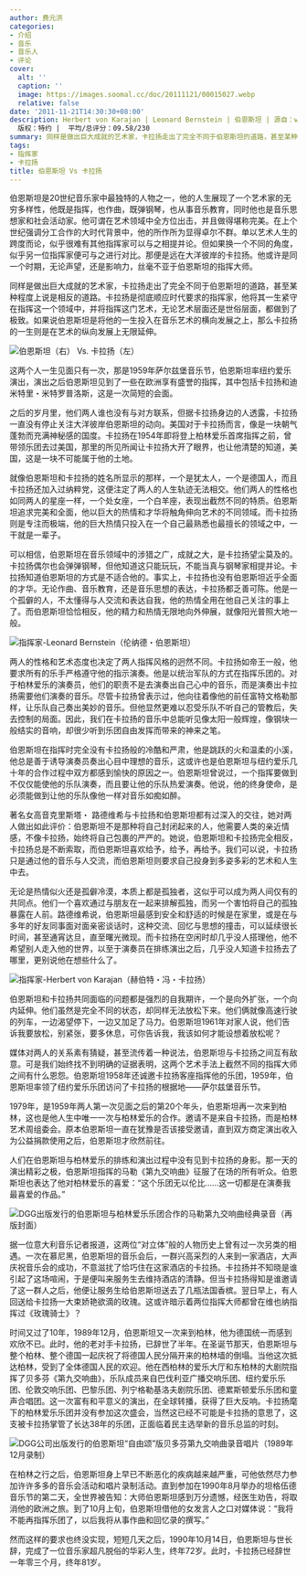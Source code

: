 ```yaml
---
author: 费元洪
categories:
- 介绍
- 音乐
- 音乐人
- 评论
cover:
  alt: ''
  caption: ''
  image: https://images.soomal.cc/doc/20111121/00015027.webp
  relative: false
date: '2011-11-21T14:30:30+08:00'
description: Herbert von Karajan | Leonard Bernstein | 伯恩斯坦 | 源自：www.soomal.com |
  版权：特约 |  平均/总评分：09.58/230
summary: 同样是做出巨大成就的艺术家，卡拉扬走出了完全不同于伯恩斯坦的道路，甚至某种程度上说是相反的道路。卡拉扬是彻底顺应时代要求的指挥家，他将其一生紧守在指挥这一个领域中，并将指挥这门艺术，无论艺术层面还是世俗层面，都做到了极致。如果说伯恩斯坦是将他的一生投入在音乐艺术的横向发展之上，那么卡拉扬的一生则是在艺术的纵向发展上无限延伸……
tags:
- 指挥家
- 卡拉扬
title: 伯恩斯坦 Vs 卡拉扬
---
```


伯恩斯坦是20世纪音乐家中最独特的人物之一，他的人生展现了一个艺术家的无穷多样性，他既是指挥，也作曲，既弹钢琴，也从事音乐教育，同时他也是音乐思想家和社会活动家。他可谓在艺术领域中全方位出击，并且做得堪称完美。在上个世纪强调分工合作的大时代背景中，他的所作所为显得卓尔不群。单以艺术人生的跨度而论，似乎很难有其他指挥家可以与之相提并论。但如果换一个不同的角度，似乎另一位指挥家便可与之进行对比。那便是远在大洋彼岸的卡拉扬。他或许是同一个时期，无论声望，还是影响力，丝毫不亚于伯恩斯坦的指挥大师。

同样是做出巨大成就的艺术家，卡拉扬走出了完全不同于伯恩斯坦的道路，甚至某种程度上说是相反的道路。卡拉扬是彻底顺应时代要求的指挥家，他将其一生紧守在指挥这一个领域中，并将指挥这门艺术，无论艺术层面还是世俗层面，都做到了极致。如果说伯恩斯坦是将他的一生投入在音乐艺术的横向发展之上，那么卡拉扬的一生则是在艺术的纵向发展上无限延伸。

![伯恩斯坦（右） Vs. 卡拉扬（左）](https://images.soomal.cc/doc/20111121/00015027.webp)





这两个人一生见面只有一次，那是1959年萨尔兹堡音乐节，伯恩斯坦率纽约爱乐演出，演出之后伯恩斯坦见到了一些在欧洲享有盛誉的指挥，其中包括卡拉扬和迪米特里・米特罗普洛斯，这是一次简短的会面。

之后的岁月里，他们两人谁也没有与对方联系，但据卡拉扬身边的人透露，卡拉扬一直没有停止关注大洋彼岸伯恩斯坦的动向。美国对于卡拉扬而言，像是一块朝气蓬勃而充满神秘感的国度。卡拉扬在1954年即将登上柏林爱乐首席指挥之前，曾带领乐团去过美国，那里的所见所闻让卡拉扬大开了眼界，也让他清楚的知道，美国，这是一块不可能属于他的土地。

就像伯恩斯坦和卡拉扬的姓名所显示的那样，一个是犹太人，一个是德国人，而且卡拉扬还加入过纳粹党，这便注定了两人的人生轨迹无法相交。他们两人的性格也如同两人的星座一样，一个处女座，一个白羊座，表现出截然不同的特质。伯恩斯坦追求完美和全面，他以巨大的热情和才华将触角伸向艺术的不同领域。而卡拉扬则是专注而极端，他的巨大热情只投入在一个自己最熟悉也最擅长的领域之中，一干就是一辈子。

可以相信，伯恩斯坦在音乐领域中的涉猎之广，成就之大，是卡拉扬望尘莫及的。卡拉扬偶尔也会弹弹钢琴，但他知道这只能玩玩，不能当真与钢琴家相提并论。卡拉扬知道伯恩斯坦的方式是不适合他的。事实上，卡拉扬也没有伯恩斯坦近乎全面的才华。无论作曲、音乐教育，还是音乐思想的表达，卡拉扬都乏善可陈。他是一个孤僻的人，不太懂得与人交流和表达自我，他的热情全用在他自己关注的事上了。而伯恩斯坦恰恰相反，他的精力和热情无限地向外伸展，就像阳光普照大地一般。

![指挥家-Leonard Bernstein（伦纳德・伯恩斯坦）](https://images.soomal.cc/doc/20111121/00015026.webp)





两人的性格和艺术态度也决定了两人指挥风格的迥然不同。卡拉扬如帝王一般，他要求所有的乐手严格遵守他的指示演奏。他是以统治军队的方式在指挥乐团的。对于柏林爱乐的演奏员，他们的职责不是去演奏出自己心中的音乐，而是演奏出卡拉扬需要他们演奏的音乐。尽管卡拉扬曾表示过，他向往着像他的前任富特文格勒那样，让乐队自己奏出美妙的音乐。但他显然更难以忍受乐队不听自己的管教后，失去控制的局面。因此，我们在卡拉扬的音乐中总能听见像太阳一般辉煌，像钢块一般结实的音响，却很少听到乐团自由发挥而带来的神来之笔。

伯恩斯坦在指挥时完全没有卡拉扬般的冷酷和严肃，他是跳跃的火和温柔的小溪，他总是善于诱导演奏员奏出心目中理想的音乐，这或许也是伯恩斯坦与纽约爱乐几十年的合作过程中双方都感到愉快的原因之一。伯恩斯坦曾说过，一个指挥要做到不仅仅能使他的乐队演奏，而且要让他的乐队热爱演奏。他说，他的终身使命，是必须能做到让他的乐队像他一样对音乐如痴如醉。

著名女高音克里斯塔・ 路德维希与卡拉扬和伯恩斯坦都有过深入的交往，她对两人做出如此评价：伯恩斯坦不是那种将自己封闭起来的人，他需要人类的亲近情感，不像卡拉扬，始终将自己包裹的严严的。她说，伯恩斯坦和卡拉扬完全相反，卡拉扬总是不断索取，而伯恩斯坦喜欢给予，给予，再给予。我们可以说，卡拉扬只是通过他的音乐与人交流，而伯恩斯坦则要求自己投身到多姿多彩的艺术和人生中去。

无论是热情似火还是孤僻冷漠，本质上都是孤独者，这似乎可以成为两人间仅有的共同点。他们一个喜欢通过与朋友在一起来排解孤独，而另一个害怕将自己的孤独暴露在人前。路德维希说，伯恩斯坦最感到安全和舒适的时候是在家里，或是在与多年的好友同事面对面亲密谈话时，这种交流、回忆与思想的撞击，可以延续很长时间，甚至通宵达旦，直至曙光微现。而卡拉扬在空闲时却几乎没人搭理他，他不希望别人走入他的世界，以至于演奏员在排练演出之后，几乎没人知道卡拉扬去了哪里，更别说他在想些什么了。

![指挥家-Herbert von Karajan（赫伯特・冯・卡拉扬）](https://images.soomal.cc/doc/20111121/00015030.webp)





伯恩斯坦和卡拉扬共同面临的问题都是强烈的自我期许，一个是向外扩张，一个向内延伸。他们虽然是完全不同的状态，却同样无法放松下来。他们俩就像高速行驶的列车，一边渴望停下，一边又加足了马力。伯恩斯坦1961年对家人说，他们告诉我要放松，别紧张，要多休息，可你告诉我，我该如何才能设想着放松呢？

媒体对两人的关系素有猜疑，甚至流传着一种说法，伯恩斯坦与卡拉扬之间互有敌意。可是我们始终找不到明确的证据表明，这两个艺术手法上截然不同的指挥大师之间有什么恩怨。伯恩斯坦1958年还诚邀卡拉扬客座指挥他的乐团，1959年，伯恩斯坦率领了纽约爱乐乐团访问了卡拉扬的根据地――萨尔兹堡音乐节。

1979年，是1959年两人第一次见面之后的第20个年头，伯恩斯坦再一次来到柏林，这也是他人生中唯一一次与柏林爱乐的合作。邀请不是来自卡拉扬，而是柏林艺术周组委会。原本伯恩斯坦一直在犹豫是否该接受邀请，直到双方商定演出收入为公益捐款使用之后，伯恩斯坦才欣然前往。

人们在伯恩斯坦与柏林爱乐的排练和演出过程中没有见到卡拉扬的身影。那一天的演出精彩之极，伯恩斯坦指挥的马勒《第九交响曲》征服了在场的所有听众。伯恩斯坦也表达了他对柏林爱乐的喜爱：“这个乐团无以伦比……这一切都是在演奏我最喜爱的作品。”

![DGG出版发行的伯恩斯坦与柏林爱乐乐团合作的马勒第九交响曲经典录音（再版封面）](https://images.soomal.cc/doc/20111121/00015029.webp)





据一位意大利音乐记者报道，这两位“对立体”般的人物历史上曾有过一次另类的相遇。一次在慕尼黑，伯恩斯坦的音乐会后，一群兴高采烈的人来到一家酒店，大声庆祝音乐会的成功，不意滋扰了恰巧住在这家酒店的卡拉扬。卡拉扬并不知晓是谁引起了这场喧闹，于是便叫来服务生去维持酒店的清静。但当卡拉扬得知是谁邀请了这一群人之后，他便让服务生给伯恩斯坦送去了几瓶法国香槟。翌日早上，有人回送给卡拉扬一大束娇艳欲滴的玫瑰。这或许暗示着两位指挥大师都曾在维也纳指挥过《玫瑰骑士》？

时间又过了10年，1989年12月，伯恩斯坦又一次来到柏林，他为德国统一而感到欢欣不已。此时，他的老对手卡拉扬，已辞世了半年。在圣诞节那天，伯恩斯坦与整个柏林、整个德国一起庆祝了将德国人民分隔开来的柏林墙的倒塌。当他这次抵达柏林，受到了全体德国人民的欢迎。他在西柏林的爱乐大厅和东柏林的大剧院指挥了贝多芬《第九交响曲》，乐队成员来自巴伐利亚广播交响乐团、纽约爱乐乐团、伦敦交响乐团、巴黎乐团、列宁格勒基洛夫剧院乐团、德累斯顿爱乐乐团和童声合唱团。这一次富有和平意义的演出，在全球转播，获得了巨大反响。卡拉扬麾下的柏林爱乐乐团并没有参加这次盛会，当然这已经不可能是卡拉扬的意思了，这支被卡拉扬掌管了长达38年的乐团，正面临着民主选举新的音乐总监的时刻。

![DGG公司出版发行的伯恩斯坦“自由颂”版贝多芬第九交响曲录音唱片（1989年12月录制）](https://images.soomal.cc/doc/20111121/00015028.webp)





在柏林之行之后，伯恩斯坦身上早已不断恶化的疾病越来越严重，可他依然尽力参加许许多多的音乐会活动和唱片录制活动。直到参加在1990年8月举办的坦格伍德音乐节的第二天，全世界被告知：大师伯恩斯坦感到万分遗憾，经医生劝告，将取消他的欧洲之旅。到了10月上旬，伯恩斯坦借他的女发言人之口对媒体说：“我将不能再指挥乐团了，以后我将从事作曲和回忆录的撰写。”

然而这样的要求也终没实现，短短几天之后，1990年10月14日，伯恩斯坦与世长辞，完成了一位音乐家超凡脱俗的华彩人生，终年72岁。此时，卡拉扬已经辞世一年零三个月，终年81岁。